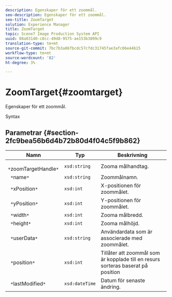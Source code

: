 ```yaml
---
description: Egenskaper för ett zoommål.
seo-description: Egenskaper för ett zoommål.
seo-title: ZoomTarget
solution: Experience Manager
title: ZoomTarget
topic: Scene7 Image Production System API
uuid: 08a03140-c8cc-49d8-9575-ae153b3899c9
translation-type: tm+mt
source-git-commit: 7bc7b3a86fbcdc57cfdc31745fae3afc06e44b15
workflow-type: tm+mt
source-wordcount: '82'
ht-degree: 3%

---
```



# ZoomTarget{#zoomtarget}

Egenskaper för ett zoommål.

Syntax

## Parametrar {#section-2fc9bea56b6d4b72b80d4f04c5f9b862}

| Namn | Typ | Beskrivning |
|---|---|---|
| ` *`zoomTargetHandle`*` | `xsd:string` | Zooma målhandtag. |
| ` *`name`*` | `xsd:string` | Zoommålnamn. |
| ` *`xPosition`*` | `xsd:int` | X-positionen för zoommålet. |
| ` *`yPosition`*` | `xsd:int` | Y-positionen för zoommålet. |
| ` *`width`*` | `xsd:int` | Zooma målbredd. |
| ` *`height`*` | `xsd:int` | Zooma målhöjd. |
| ` *`userData`*` | `xsd:string` | Användardata som är associerade med zoommålet. |
| ` *`position`*` | `xsd:int` | Tillåter att zoommål som är kopplade till en resurs sorteras baserat på position |
| ` *`lastModified`*` | `xsd:dateTime` | Datum för senaste ändring. |

